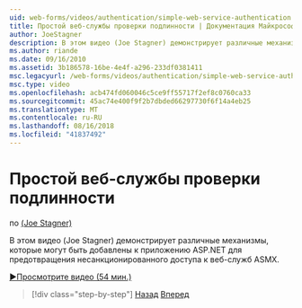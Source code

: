 ```yaml
---
uid: web-forms/videos/authentication/simple-web-service-authentication
title: Простой веб-службы проверки подлинности | Документация Майкрософт
author: JoeStagner
description: В этом видео (Joe Stagner) демонстрирует различные механизмы, которые могут быть добавлены к приложению ASP.NET для предотвращения несанкционированного доступа к веб-служб ASMX...
ms.author: riande
ms.date: 09/16/2010
ms.assetid: 3b186578-16be-4e4f-a296-233df0381411
msc.legacyurl: /web-forms/videos/authentication/simple-web-service-authentication
msc.type: video
ms.openlocfilehash: acb474fd060046c5ce9ff55717f2ef8c0760ca33
ms.sourcegitcommit: 45ac74e400f9f2b7dbded66297730f6f14a4eb25
ms.translationtype: MT
ms.contentlocale: ru-RU
ms.lasthandoff: 08/16/2018
ms.locfileid: "41837492"
---
```

<a name="simple-web-service-authentication"></a>Простой веб-службы проверки подлинности
====================
по [(Joe Stagner)](https://github.com/JoeStagner)

В этом видео (Joe Stagner) демонстрирует различные механизмы, которые могут быть добавлены к приложению ASP.NET для предотвращения несанкционированного доступа к веб-служб ASMX.

[&#9654;Просмотрите видео (54 мин.)](https://channel9.msdn.com/Blogs/ASP-NET-Site-Videos/simple-web-service-authentication)

> [!div class="step-by-step"]
> [Назад](implement-the-registration-verification-pattern.md)
> [Вперед](creating-inactive-users.md)
